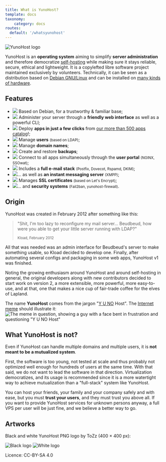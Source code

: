 ```yaml
---
title: What is YunoHost?
template: docs
taxonomy:
    category: docs
routes:
  default: '/whatsyunohost'
---
```


![YunoHost logo](image://YunoHost_logo_vertical.png?resize=400&id=ynhlogo)

YunoHost is an **operating system** aiming to simplify **server administration** and therefore democratize [self-hosting](/selfhosting) while making sure it stays reliable, secure, ethical and lightweight. It is a copylefted libre software project maintained exclusively by volunteers. Technically, it can be seen as a distribution based on [Debian GNU/Linux](https://debian.org) and can be installed on [many kinds of hardware](/install).

## Features

- ![](image://icon-debian.png?resize=32&classes=inline) Based on Debian, for a trustworthy & familiar base;
- ![](image://icon-tools.png?resize=32&classes=inline) Administer your server through a **friendly web interface** as well as a powerful CLI;
- ![](image://icon-package.png?resize=32&classes=inline) Deploy **apps in just a few clicks** from [our more than 500 apps catalog](https://apps.yunohost.org)!;
- ![](image://icon-users.png?resize=32&classes=inline) Manage **users** <small>(based on LDAP)</small>;
- ![](image://icon-globe.png?resize=32&classes=inline) Manage **domain names**;
- ![](image://icon-medic.png?resize=32&classes=inline) Create and restore **backups**;
- ![](image://icon-door.png?resize=32&classes=inline) Connect to all apps simultaneously through the **user portal** <small>(NGINX, SSOwat)</small>;
- ![](image://icon-mail.png?resize=32&classes=inline) Includes a **full e-mail stack** <small>(Postfix, Dovecot, Rspamd, DKIM)</small>;
- ![](image://icon-messaging.png?resize=32&classes=inline)... as well as **an instant messaging server** <small>(XMPP)</small>;
- ![](image://icon-lock.png?resize=32&classes=inline) Manages **SSL certificates** <small>(based on Let's Encrypt)</small>;
- ![](image://icon-shield.png?resize=32&classes=inline)... and **security systems** <small>(Fail2ban, yunohost-firewall)</small>.

## Origin

YunoHost was created in February 2012 after something like this:

<blockquote><p>"Shit, I'm too lazy to reconfigure my mail server... Beudbeud, how were you able to get your little server running with LDAP?"</p>
<small>Kload, February 2012</small></blockquote>

All that was needed was an admin interface for Beudbeud's server to make something usable, so Kload decided to develop one. Finally, after automating several configs and packaging in some web apps, YunoHost v1 was finished.

Noting the growing enthusiasm around YunoHost and around self-hosting in general, the original developers along with new contributors decided to start work on version 2, a more extensible, more powerful, more easy-to-use, and at that, one that makes a nice cup of fair-trade coffee for the elves of Lapland.

The name **YunoHost** comes from the jargon "[Y U NO](https://knowyourmeme.com/memes/y-u-no-guy) Host". The [Internet meme](https://en.wikipedia.org/wiki/Internet_meme) should illustrate it:
![The meme in question, showing a guy with a face bent in frustration and questioning "Y U NO Host"](image://dude_yunohost.jpg)

## What YunoHost is not?

Even if YunoHost can handle multiple domains and multiple users, it is **not meant to be a mutualized system**.

First, the software is too young, not tested at scale and thus probably not optimized well enough for hundreds of users at the same time. With that said, we do not want to lead the software in that direction. Virtualization democratizes, and its usage is recommended since it is a more watertight way to achieve mutualization than a "full-stack" system like YunoHost.

You can host your friends, your family and your company safely and with ease, but you must **trust your users**, and they must trust you above all. If you want to provide YunoHost services for unknown persons anyway, a full VPS per user will be just fine, and we believe a better way to go.

## Artworks

Black and white YunoHost PNG logo by ToZz (400 × 400 px):

![Black logo](image://ynh_logo_black_300dpi.png?resize=220)
![White logo](image://ynh_logo_white_300dpi.png?resize=220&id=whitelogo)

Licence: CC-BY-SA 4.0
